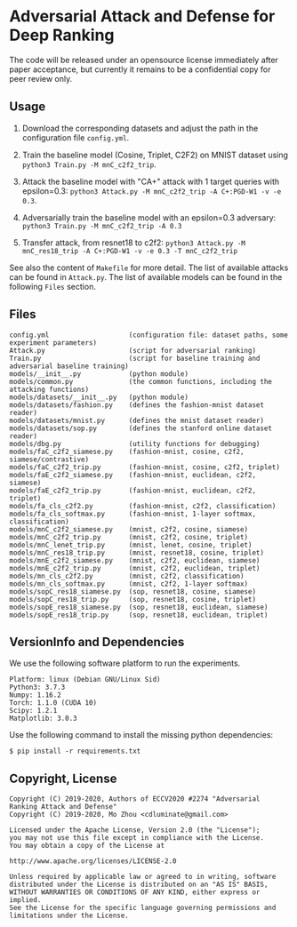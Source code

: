 Adversarial Attack and Defense for Deep Ranking
===============================================

The code will be released under an opensource license immediately after paper
acceptance, but currently it remains to be a confidential copy for peer review
only.

Usage
---

1. Download the corresponding datasets and adjust the path in the configuration
   file `config.yml`.

2. Train the baseline model (Cosine, Triplet, C2F2) on MNIST dataset using
   `python3 Train.py -M mnC_c2f2_trip`.

3. Attack the baseline model with "CA+" attack with 1 target queries with
   epsilon=0.3: `python3 Attack.py -M mnC_c2f2_trip -A C+:PGD-W1 -v -e 0.3`.

4. Adversarially train the baseline model with an epsilon=0.3 adversary:
   `python3 Train.py -M mnC_c2f2_trip -A 0.3`

5. Transfer attack, from resnet18 to c2f2:
   `python3 Attack.py -M mnC_res18_trip -A C+:PGD-W1 -v -e 0.3 -T mnC_c2f2_trip`

See also the content of `Makefile` for more detail.
The list of available attacks can be found in `Attack.py`. The list of
available models can be found in the following `Files` section.

Files
---

```
config.yml                    (configuration file: dataset paths, some experiment parameters)
Attack.py                     (script for adversarial ranking)
Train.py                      (script for baseline training and adversarial baseline training)
models/__init__.py            (python module)
models/common.py              (the common functions, including the attacking functions)
models/datasets/__init__.py   (python module)
models/datasets/fashion.py    (defines the fashion-mnist dataset reader)
models/datasets/mnist.py      (defines the mnist dataset reader)
models/datasets/sop.py        (defines the stanford online dataset reader)
models/dbg.py                 (utility functions for debugging)
models/faC_c2f2_siamese.py    (fashion-mnist, cosine, c2f2, siamese/contrastive)
models/faC_c2f2_trip.py       (fashion-mnist, cosine, c2f2, triplet)
models/faE_c2f2_siamese.py    (fashion-mnist, euclidean, c2f2, siamese)
models/faE_c2f2_trip.py       (fashion-mnist, euclidean, c2f2, triplet)
models/fa_cls_c2f2.py         (fashion-mnist, c2f2, classification)
models/fa_cls_softmax.py      (fashion-mnist, 1-layer softmax, classification)
models/mnC_c2f2_siamese.py    (mnist, c2f2, cosine, siamese)
models/mnC_c2f2_trip.py       (mnist, c2f2, cosine, triplet)
models/mnC_lenet_trip.py      (mnist, lenet, cosine, triplet)
models/mnC_res18_trip.py      (mnist, resnet18, cosine, triplet)
models/mnE_c2f2_siamese.py    (mnist, c2f2, euclidean, siamese)
models/mnE_c2f2_trip.py       (mnist, c2f2, euclidean, triplet)
models/mn_cls_c2f2.py         (mnist, c2f2, classification)
models/mn_cls_softmax.py      (mnist, c2f2, 1-layer softmax)
models/sopC_res18_siamese.py  (sop, resnet18, cosine, siamese)
models/sopC_res18_trip.py     (sop, resnet18, cosine, triplet)
models/sopE_res18_siamese.py  (sop, resnet18, euclidean, siamese)
models/sopE_res18_trip.py     (sop, resnet18, euclidean, triplet)
```

VersionInfo and Dependencies
---

We use the following software platform to run the experiments.

```
Platform: linux (Debian GNU/Linux Sid)
Python3: 3.7.3
Numpy: 1.16.2
Torch: 1.1.0 (CUDA 10)
Scipy: 1.2.1
Matplotlib: 3.0.3
```

Use the following command to install the missing python dependencies:
```
$ pip install -r requirements.txt
```

Copyright, License
---

```
Copyright (C) 2019-2020, Authors of ECCV2020 #2274 "Adversarial Ranking Attack and Defense"
Copyright (C) 2019-2020, Mo Zhou <cdluminate@gmail.com>

Licensed under the Apache License, Version 2.0 (the "License");
you may not use this file except in compliance with the License.
You may obtain a copy of the License at

http://www.apache.org/licenses/LICENSE-2.0

Unless required by applicable law or agreed to in writing, software
distributed under the License is distributed on an "AS IS" BASIS,
WITHOUT WARRANTIES OR CONDITIONS OF ANY KIND, either express or implied.
See the License for the specific language governing permissions and
limitations under the License.
```
